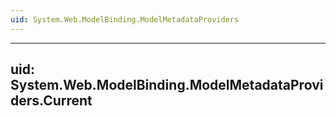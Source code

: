 ```yaml
---
uid: System.Web.ModelBinding.ModelMetadataProviders
---
```


---
uid: System.Web.ModelBinding.ModelMetadataProviders.Current
---
